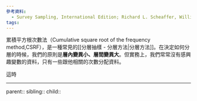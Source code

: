 ```yaml
---
參考資料:
  - Survey Sampling, International Edition; Richard L. Scheaffer, William Mendenhall. III
tags:
---
```

累積平方根次數法（Cumulative square root of the frequency method,CSRF），是一種常見的[[分層抽樣 - 分層方法|分層方法]]。在決定如何分層的時候，我們的原則是**層內變異小、層間變異大**。但實務上，我們常常沒有感興趣變數的資料，只有一些跟他相關的次數分配資料。

這時
- - -
parent::
sibling::
child::